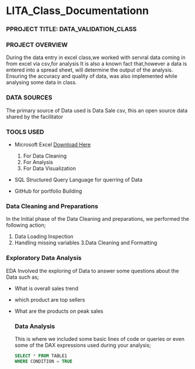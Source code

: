# LITA_Class_Documentationn

### PPROJECT TITLE:  DATA_VALIDATION_CLASS

### PROJECT OVERVIEW
During the data entry in excel class,we worked with servral data coming in from excel via csv,for analysis
It is also a known fact that,however a data is entered into a spread sheet, will determine the output of the analysis.
Ensuring the accuracy and quality of data, was also implemented while analysing some data in class.

### DATA SOURCES
The primary source of Data used is Data Sale csv, this an open source data shared by the facilitator

### TOOLS USED
- Microsoft Excel  [Download Here](https://www.microsoft.com)
  1. For Data Cleaning
  2. For Analysis
  3. For Data Visualization
  
- SQL Structured Query Language
  for querring of Data
- GitHub for portfolio Building
  
### Data Cleaning and Preparations
In the Initial phase of the Data Cleaning and preparations, we performed the following action;
1. Data Loading Inspection
2. Handling missing variables
3.Data Cleaning and Formatting

### Exploratory Data Analysis
EDA Involved the exploring of Data to answer some questions about the Data such as;
- What is overall sales trend
- which product are top sellers
- What are the products on peak sales

  ### Data Analysis
  This is where we included some basic lines of code or queries or even some of the DAX expressions used during your analysis;


  ```SQL
  SELECT * FROM TABLE1
  WHERE CONDITION = TRUE
  ```
  
  
  








  
   
   
   
 







  
  
  




